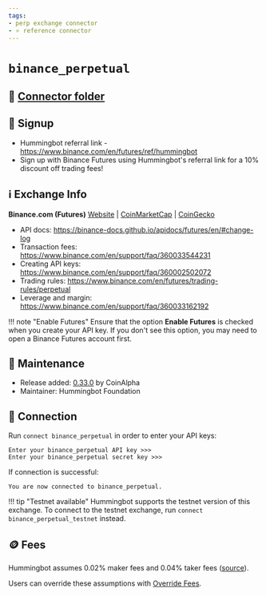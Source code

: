 ```yaml
---
tags:
- perp exchange connector
- ⭐ reference connector
---
```


# `binance_perpetual`

## 📁 [Connector folder](https://github.com/hummingbot/hummingbot/tree/master/hummingbot/connector/exchange/binance)

## 📝 Signup

* Hummingbot referral link - <https://www.binance.com/en/futures/ref/hummingbot>
* Sign up with Binance Futures using Hummingbot's referral link for a 10% discount off trading fees!

## ℹ️ Exchange Info

**Binance.com (Futures)** [Website](https://www.binance.com/en/futures) | [CoinMarketCap](https://coinmarketcap.com/exchanges/binance/) | [CoinGecko](https://www.coingecko.com/en/exchanges/binance)

* API docs: <https://binance-docs.github.io/apidocs/futures/en/#change-log>
* Transaction fees: <https://www.binance.com/en/support/faq/360033544231>
* Creating API keys: <https://www.binance.com/en/support/faq/360002502072>
* Trading rules: <https://www.binance.com/en/futures/trading-rules/perpetual>
* Leverage and margin: <https://www.binance.com/en/support/faq/360033162192>

!!! note "Enable Futures"
    Ensure that the option **Enable Futures** is checked when you create your API key. If you don't see this option, you may need to open a Binance Futures account first.

## 👷 Maintenance

* Release added: [0.33.0](/release-notes/0.33.0/) by CoinAlpha
* Maintainer: Hummingbot Foundation

## 🔑 Connection

Run `connect binance_perpetual` in order to enter your API keys:

```
Enter your binance_perpetual API key >>>
Enter your binance_perpetual secret key >>>
```

If connection is successful:

```
You are now connected to binance_perpetual.
```

!!! tip "Testnet available"
    Hummingbot supports the testnet version of this exchange. To connect to the testnet exchange, run `connect binance_perpetual_testnet` instead.

## 🪙 Fees

Hummingbot assumes 0.02% maker fees and 0.04% taker fees ([source](https://github.com/hummingbot/hummingbot/blob/master/hummingbot/connector/derivative/binance_perpetual/binance_perpetual_utils.py#L18)).

Users can override these assumptions with [Override Fees](/global-configs/override-fees/).
